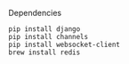 Dependencies
    
    pip install django
    pip install channels
    pip install websocket-client
    brew install redis 